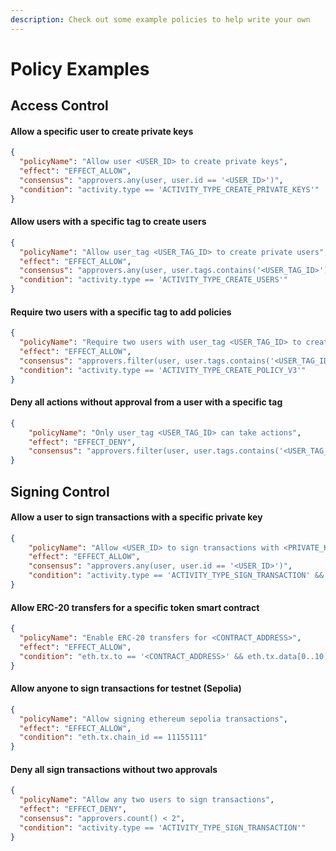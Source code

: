 ```yaml
---
description: Check out some example policies to help write your own
---
```

# Policy Examples

## Access Control

#### Allow a specific user to create private keys

```json JSON
{
  "policyName": "Allow user <USER_ID> to create private keys",
  "effect": "EFFECT_ALLOW",
  "consensus": "approvers.any(user, user.id == '<USER_ID>')",
  "condition": "activity.type == 'ACTIVITY_TYPE_CREATE_PRIVATE_KEYS'"
}
```

#### Allow users with a specific tag to create users

```json JSON
{
  "policyName": "Allow user_tag <USER_TAG_ID> to create private users",
  "effect": "EFFECT_ALLOW",
  "consensus": "approvers.any(user, user.tags.contains('<USER_TAG_ID>'))",
  "condition": "activity.type == 'ACTIVITY_TYPE_CREATE_USERS'"
}
```

#### Require two users with a specific tag to add policies

```json JSON
{
  "policyName": "Require two users with user_tag <USER_TAG_ID> to create policies",
  "effect": "EFFECT_ALLOW",
  "consensus": "approvers.filter(user, user.tags.contains('<USER_TAG_ID>')).count() >= 2",
  "condition": "activity.type == 'ACTIVITY_TYPE_CREATE_POLICY_V3'"
}
```

#### Deny all actions without approval from a user with a specific tag

```json JSON
{
    "policyName": "Only user_tag <USER_TAG_ID> can take actions",
    "effect": "EFFECT_DENY",
    "consensus": "approvers.filter(user, user.tags.contains('<USER_TAG_ID>')).count() < 1",
}    
```

## Signing Control

#### Allow a user to sign transactions with a specific private key

```json
{
    "policyName": "Allow <USER_ID> to sign transactions with <PRIVATE_KEY_ID>",
    "effect": "EFFECT_ALLOW",
    "consensus": "approvers.any(user, user.id == '<USER_ID>')",
    "condition": "activity.type == 'ACTIVITY_TYPE_SIGN_TRANSACTION' && private_key.id == ‘<PRIVATE_KEY_ID>’"
}
```

#### Allow ERC-20 transfers for a specific token smart contract

```json JSON
{
  "policyName": "Enable ERC-20 transfers for <CONTRACT_ADDRESS>",
  "effect": "EFFECT_ALLOW",
  "condition": "eth.tx.to == '<CONTRACT_ADDRESS>' && eth.tx.data[0..10] == '0xa9059cbb'"
}
```

#### Allow anyone to sign transactions for testnet (Sepolia)

```json JSON
{
  "policyName": "Allow signing ethereum sepolia transactions",
  "effect": "EFFECT_ALLOW",
  "condition": "eth.tx.chain_id == 11155111"
}
```

#### Deny all sign transactions without two approvals

```json JSON
{
  "policyName": "Allow any two users to sign transactions",
  "effect": "EFFECT_DENY",
  "consensus": "approvers.count() < 2",
  "condition": "activity.type == 'ACTIVITY_TYPE_SIGN_TRANSACTION'"
}
```
